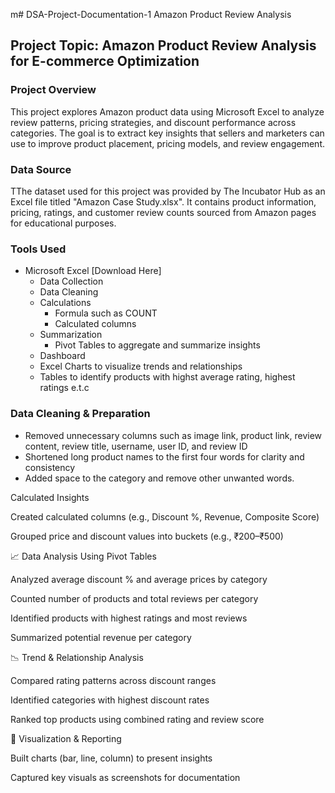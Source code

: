 m# DSA-Project-Documentation-1
Amazon Product Review Analysis

## Project Topic: Amazon Product Review Analysis for E-commerce Optimization

### Project Overview
This project explores Amazon product data using Microsoft Excel to analyze review patterns, pricing strategies, and discount performance across categories. The goal is to extract key insights that sellers and marketers can use to improve product placement, pricing models, and review engagement.

### Data Source
TThe dataset used for this project was provided by The Incubator Hub as an Excel file titled "Amazon Case Study.xlsx". It contains product information, pricing, ratings, and customer review counts sourced from Amazon pages for educational purposes.

### Tools Used
- Microsoft Excel [Download Here]
  - Data Collection
  - Data Cleaning
  - Calculations
    - Formula such as COUNT
    - Calculated columns
  - Summarization
    - Pivot Tables to aggregate and summarize insights
  - Dashboard
   - Excel Charts to visualize trends and relationships
   - Tables to identify products with highst average rating, highest ratings e.t.c

### Data Cleaning & Preparation
- Removed unnecessary columns such as image link, product link, review content, review title, username, user ID, and review ID
- Shortened long product names to the first four words for clarity and consistency
- Added space to the category and remove other unwanted words.

Calculated Insights

Created calculated columns (e.g., Discount %, Revenue, Composite Score)

Grouped price and discount values into buckets (e.g., ₹200–₹500)


📈 Data Analysis Using Pivot Tables

Analyzed average discount % and average prices by category

Counted number of products and total reviews per category

Identified products with highest ratings and most reviews

Summarized potential revenue per category


📉 Trend & Relationship Analysis

Compared rating patterns across discount ranges

Identified categories with highest discount rates

Ranked top products using combined rating and review score


📌 Visualization & Reporting

Built charts (bar, line, column) to present insights

Captured key visuals as screenshots for documentation

